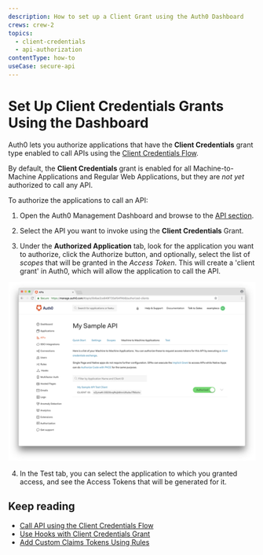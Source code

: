 ```yaml
---
description: How to set up a Client Grant using the Auth0 Dashboard
crews: crew-2
topics:
  - client-credentials
  - api-authorization
contentType: how-to
useCase: secure-api
---
```


# Set Up Client Credentials Grants Using the Dashboard

Auth0 lets you authorize applications that have the **Client Credentials** grant type enabled to call APIs using the [Client Credentials Flow](/flows/concepts/client-credentials). 

By default, the **Client Credentials** grant is enabled for all Machine-to-Machine Applications and Regular Web Applications, but they are _not yet_ authorized to call any API.

To authorize the applications to call an API:

1. Open the Auth0 Management Dashboard and browse to the [API section](${manage_url}/#/apis).

2. Select the API you want to invoke using the **Client Credentials** Grant.

3. Under the **Authorized Application** tab, look for the application you want to authorize, click the Authorize button, and optionally, select the list of <dfn data-key="scope">scopes</dfn> that will be granted in the <dfn data-key="access-token">Access Token</dfn>. This will create a 'client grant' in Auth0, which will allow the application to call the API.

![Authorize the Application](/media/articles/api-auth/apis-authorize-client-tab.png)

4. In the Test tab, you can select the application to which you granted access, and see the Access Tokens that will be generated for it.

## Keep reading

* [Call API using the Client Credentials Flow](/flows/guides/client-credentials/call-api-client-credentials)
* [Use Hooks with Client Credentials Grant](/api-auth/tutorials/client-credentials/customize-with-hooks)
* [Add Custom Claims Tokens Using Rules](/scopes/current/sample-use-cases#add-custom-claims-to-a-token)

